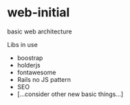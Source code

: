 # web-initial
basic web architecture

Libs in use
* boostrap
* holderjs
* fontawesome
* Rails no JS pattern
* SEO
* [...consider other new basic things...]
